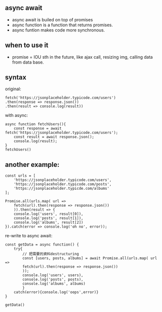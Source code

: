 ## async await
- async await is builed on top of promises
- async function is a function that returns promises.
- async funtion makes code more synchronous.

## when to use it
- promise = IOU sth in the future, like ajax call, resizing img, 
calling data from data base.

## syntax

original:
```
fetch('https://jsonplaceholder.typicode.com/users')
.then(response => response.json())
.then(result => console.log(result))
```
with async:
```
async function fetchUsers(){
	const response = await fetch('https://jsonplaceholder.typicode.com/users');
	const result = await response.json();
	console.log(result);
}
fetchUsers()
```

## another example:
```
const urls = [
	'https://jsonplaceholder.typicode.com/users',
	'https://jsonplaceholder.typicode.com/posts',
	'https://jsonplaceholder.typicde.com/albums'
];

Promise.all(urls.map( url => 
	fetch(url).then(response => response.json())
	)).then(result => {
	console.log('users', result[0]),
	console.log('posts', result[1]),
	console.log('albums', result[2])
}).catch(error => console.log('oh no', error));
```
re-write to async await:
```
const getData = async function() {
	try{
		// 把需要的資料destructuring
		const [users, posts, albums] = await Promise.all(urls.map( url => 
		fetch(url).then(response => response.json())
		));
		console.log('users', users),
		console.log('posts', posts),
		console.log('albums', albums)
		}
	catch(error){console.log('oops',error)}
}

getData()
```


